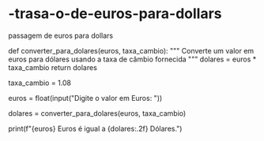 # -trasa-o-de-euros-para-dollars
passagem de euros para dollars

def converter_para_dolares(euros, taxa_cambio):
    """ Converte um valor em euros para dólares usando a taxa de câmbio fornecida """
    dolares = euros * taxa_cambio
    return dolares



taxa_cambio = 1.08


euros = float(input("Digite o valor em Euros: "))


dolares = converter_para_dolares(euros, taxa_cambio)


print(f"{euros} Euros é igual a {dolares:.2f} Dólares.")


